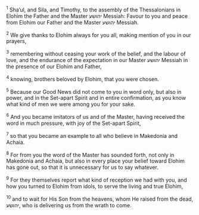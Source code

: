 <sup>1</sup> Sha’ul, and Sila, and Timothy, to the assembly of the Thessalonians in Elohim the Father and the Master יהושע Messiah: Favour to you and peace from Elohim our Father and the Master יהושע Messiah.

<sup>2</sup> We give thanks to Elohim always for you all, making mention of you in our prayers,

<sup>3</sup> remembering without ceasing your work of the belief, and the labour of love, and the endurance of the expectation in our Master יהושע Messiah in the presence of our Elohim and Father,

<sup>4</sup> knowing, brothers beloved by Elohim, that you were chosen.

<sup>5</sup> Because our Good News did not come to you in word only, but also in power, and in the Set-apart Spirit and in entire confirmation, as you know what kind of men we were among you for your sake.

<sup>6</sup> And you became imitators of us and of the Master, having received the word in much pressure, with joy of the Set-apart Spirit,

<sup>7</sup> so that you became an example to all who believe in Makedonia and Achaia.

<sup>8</sup> For from you the word of the Master has sounded forth, not only in Makedonia and Achaia, but also in every place your belief toward Elohim has gone out, so that it is unnecessary for us to say whatever.

<sup>9</sup> For they themselves report what kind of reception we had with you, and how you turned to Elohim from idols, to serve the living and true Elohim,

<sup>10</sup> and to wait for His Son from the heavens, whom He raised from the dead, יהושע, who is delivering us from the wrath to come.

